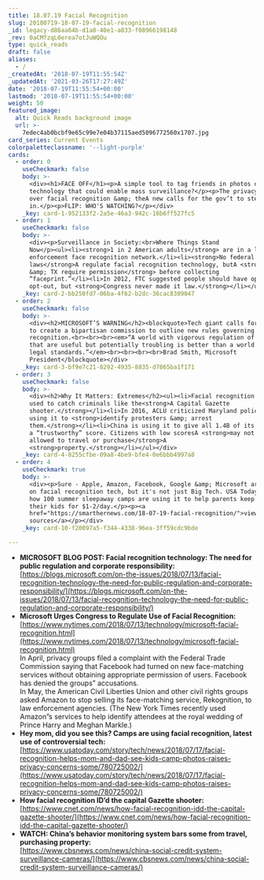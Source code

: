 ```yaml
---
title: 18.07.19 Facial Recognition
slug: 20180719-18-07-19-facial-recognition
_id: legacy-d86aa64b-d1a8-40e1-a833-f08966198148
_rev: 0aCMfzqL0erea7otJuWQOu
type: quick_reads
draft: false
aliases:
  - /
_createdAt: '2018-07-19T11:55:54Z'
_updatedAt: '2021-03-26T17:27:49Z'
date: '2018-07-19T11:55:54+00:00'
lastmod: '2018-07-19T11:55:54+00:00'
weight: 50
featured_image:
  alt: Quick Reads background image
  url: >-
    7edec4ab0bcbf9e65c99e7e04b37115aed5096772560x1707.jpg
card_series: Current Events
colorpaletteclassname: '--light-purple'
cards:
  - order: 0
    useCheckmark: false
    body: >-
      <div><h1>FACE OFF</h1><p>A simple tool to tag friends in photos or
      technology that could enable mass surveillance?</p><p>The privacy concerns
      over facial recognition &amp; theA new calls for the gov’t to step
      in.</p><p>FLIP: WHO'S WATCHING?</p></div>
    _key: card-1-952133f2-2a5e-46a3-942c-16b6ff527fc5
  - order: 1
    useCheckmark: false
    body: >-
      <div><p>Surveillance in Society:<br>Where Things Stand
      Now</p><ul><li><strong>1 in 2 American adults</strong> are in a law
      enforcement face recognition network.</li><li><strong>No federal
      laws</strong>A regulate facial recognition technology, butA <strong>IL
      &amp; TX require permission</strong> before collecting
      “faceprint.”</li><li>In 2012, FTC suggested people should have option to
      opt-out, but <strong>Congress never made it law.</strong></li></ul></div>
    _key: card-2-bb250fd7-06ba-4f62-b2dc-36cac8309047
  - order: 2
    useCheckmark: false
    body: >-
      <div><h2>MICROSOFT’S WARNING</h2><blockquote>Tech giant calls for Congress
      to create a bipartisan commission to outline new rules governing facial
      recognition.<br><br><br><em>“A world with vigorous regulation of products
      that are useful but potentially troubling is better than a world devoid of
      legal standards.”</em><br><br><br><br>Brad Smith, Microsoft
      President</blockquote></div>
    _key: card-3-bf9e7c21-8292-4935-8835-d7865ba1f171
  - order: 3
    useCheckmark: false
    body: >-
      <div><h2>Why It Matters: Extremes</h2><ul><li>Facial recognition can be
      used to catch criminals like the<strong>A Capital Gazette
      shooter.</strong></li><li>In 2016, ACLU criticized Maryland police for
      using it to <strong>identify protesters &amp; arrest
      them.</strong></li><li>China is using it to give all 1.4B of its citizens
      a “trustworthy” score. Citizens with low scoresA <strong>may not be
      allowed to travel or purchase</strong>A
      <strong>property.</strong></li></ul></div>
    _key: card-4-8255cfbe-09a8-4be9-bfe4-0e6bbb4997a8
  - order: 4
    useCheckmark: true
    body: >-
      <div><p>Sure - Apple, Amazon, Facebook, Google &amp; Microsoft are working
      on facial recognition tech, but it's not just Big Tech. USA Today shares
      how 100 summer sleepaway camps are using it to help parents keep tabs on
      their kids for $1-2/day.</p><p><a
      href="https://smarthernews.com/18-07-19-facial-recognition/">view
      sources</a></p></div>
    _key: card-10-f20097a5-f344-4338-96ea-3ff59cdc9bde

---
```

* **MICROSOFT BLOG POST: Facial recognition technology: The need for public regulation and corporate responsibility:**  
[https://blogs.microsoft.com/on-the-issues/2018/07/13/facial-recognition-technology-the-need-for-public-regulation-and-corporate-responsibility/](https://blogs.microsoft.com/on-the-issues/2018/07/13/facial-recognition-technology-the-need-for-public-regulation-and-corporate-responsibility/)
* **Microsoft Urges Congress to Regulate Use of Facial Recognition:**  
[https://www.nytimes.com/2018/07/13/technology/microsoft-facial-recognition.html](https://www.nytimes.com/2018/07/13/technology/microsoft-facial-recognition.html)  
In April, privacy groups filed a complaint with the Federal Trade Commission saying that Facebook had turned on new face-matching services without obtaining appropriate permission of users. Facebook has denied the groups” accusations.  
In May, the American Civil Liberties Union and other civil rights groups asked Amazon to stop selling its face-matching service, Rekognition, to law enforcement agencies. (The New York Times recently used Amazon”s services to help identify attendees at the royal wedding of Prince Harry and Meghan Markle.)
* **Hey mom, did you see this? Camps are using facial recognition, latest use of controversial tech:**  
[https://www.usatoday.com/story/tech/news/2018/07/17/facial-recognition-helps-mom-and-dad-see-kids-camp-photos-raises-privacy-concerns-some/780725002/](https://www.usatoday.com/story/tech/news/2018/07/17/facial-recognition-helps-mom-and-dad-see-kids-camp-photos-raises-privacy-concerns-some/780725002/)
* **How facial recognition ID’d the capital Gazette shooter:**  
[https://www.cnet.com/news/how-facial-recognition-idd-the-capital-gazette-shooter/](https://www.cnet.com/news/how-facial-recognition-idd-the-capital-gazette-shooter/)
* **WATCH: China’s behavior monitoring system bars some from travel, purchasing property:**  
[https://www.cbsnews.com/news/china-social-credit-system-surveillance-cameras/](https://www.cbsnews.com/news/china-social-credit-system-surveillance-cameras/)